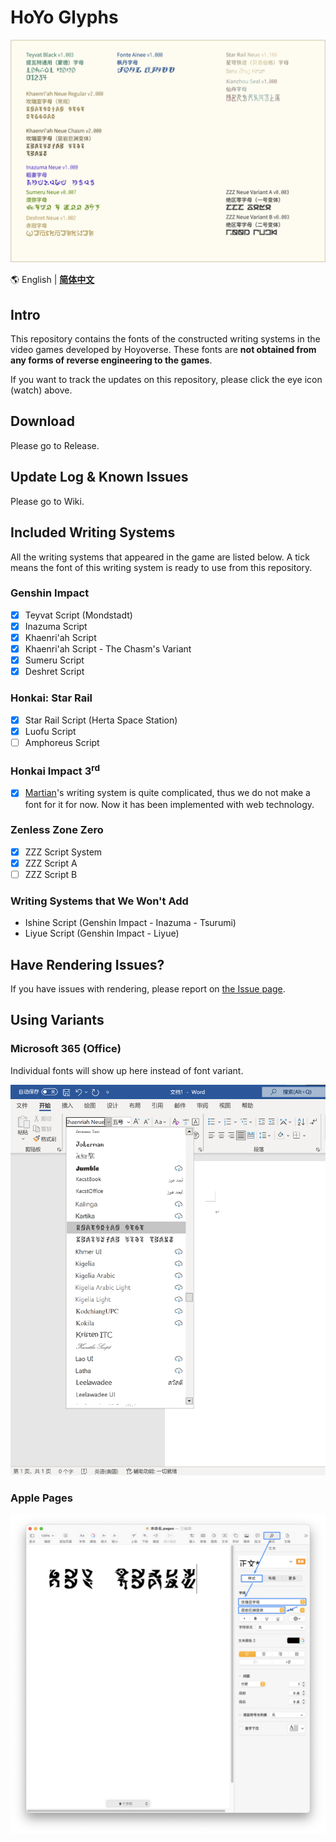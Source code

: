 # HoYo Glyphs

![Image to Font Specimen](specimen.png)

🌎 English | **[简体中文](README.md)**

## Intro

This repository contains the fonts of the constructed writing systems
in the video games developed by Hoyoverse. These fonts are
**not obtained from any forms of reverse engineering to the games**.

If you want to track the updates on this repository, please click the eye icon (watch) above.

## Download

Please go to Release.

## Update Log & Known Issues

Please go to Wiki.

## Included Writing Systems

All the writing systems that appeared in the game are listed below.
A tick means the font of this writing system is ready to use from this repository.

### Genshin Impact

- [X] Teyvat Script (Mondstadt)
- [X] Inazuma Script
- [X] Khaenri'ah Script
- [X] Khaenri'ah Script - The Chasm's Variant
- [X] Sumeru Script
- [X] Deshret Script

### Honkai: Star Rail

- [X] Star Rail Script (Herta Space Station)
- [X] Luofu Script
- [ ] Amphoreus Script

### Honkai Impact 3<sup>rd</sup>

- [X] [Martian](https://github.com/SpeedyOrc-C/Honkai-3rd-II-Martian)'s
writing system is quite complicated, thus we do not make a font for it for now. Now it has been implemented with web technology.

### Zenless Zone Zero

- [X] ZZZ Script System
- [X] ZZZ Script A
- [ ] ZZZ Script B

### Writing Systems that We Won't Add

- Ishine Script (Genshin Impact - Inazuma - Tsurumi)
- Liyue Script (Genshin Impact - Liyue)

## Have Rendering Issues?

If you have issues with rendering, please report on
[the Issue page](https://github.com/SpeedyOrc-C/HoYo-Glyphs/issues).

## Using Variants

### Microsoft 365 (Office)

Individual fonts will show up here instead of font variant.

![Using font variant in Microsoft Pages](font-variant-in-ms-office.png)

### Apple Pages

![Using font variant in Apple Pages](font-variant-in-pages.png)
